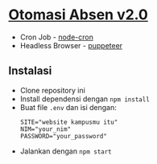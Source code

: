 # [Otomasi Absen v2.0](https://github.com/nubisub/tipsen2/wiki)
- Cron Job - [node-cron](https://www.npmjs.com/package/node-cron)
- Headless Browser - [puppeteer](https://www.npmjs.com/package/puppeteer)

## Instalasi
- Clone repository ini
- Install dependensi dengan `npm install`
- Buat file `.env` dan isi dengan:
    ```
    SITE="website kampusmu itu"
    NIM="your_nim"
    PASSWORD="your_password"
    ```
- Jalankan dengan `npm start`
